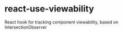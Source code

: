 # react-use-viewability
React hook for tracking component viewability, based on IntersectionObserver
